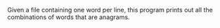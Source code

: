 Given a file containing one word per line, this program prints out all the combinations of words that are anagrams.
